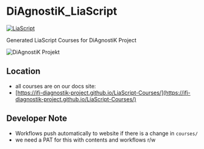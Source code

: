 # DiAgnostiK_LiaScript

[![LiaScript](https://raw.githubusercontent.com/LiaScript/LiaScript/master/badges/learn_more.svg)](https://LiaScript.github.io/)

Generated LiaScript Courses for DiAgnostiK Project

![DiAgnostiK Projekt](https://raw.githubusercontent.com/vgoehler/DiAgnostiK_LiaScript/refs/heads/main/img/WortBildMarkeSlogan_variante2_cropped.png)

## Location

- all courses are on our docs site:
- [https://ifi-diagnostik-project.github.io/LiaScript-Courses/](https://ifi-diagnostik-project.github.io/LiaScript-Courses/)

## Developer Note

- Workflows push automatically to website if there is a change in `courses/`
- we need a PAT for this with contents and workflows r/w
